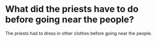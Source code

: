# What did the priests have to do before going near the people?

The priests had to dress in other clothes before going near the people.
